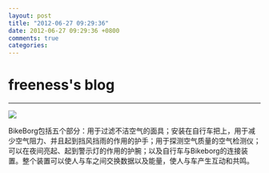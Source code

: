 ```yaml
---
layout: post
title: "2012-06-27 09:29:36"
date: 2012-06-27 09:29:36 +0800
comments: true
categories: 
---
```


# freeness's blog

----------

![](http://okqmqrbgo.bkt.clouddn.com/201206270929361.jpg)

>
BikeBorg包括五个部分：用于过滤不洁空气的面具；安装在自行车把上，用于减少空气阻力、并且起到挡风挡雨的作用的护手；用于探测空气质量的空气检测仪；可以在夜间亮起、起到警示灯的作用的护腕；以及自行车与Bikeborg的连接装置。整个装置可以使人与车之间交换数据以及能量，使人与车产生互动和共鸣。